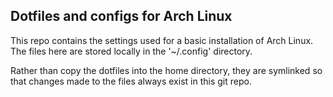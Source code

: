 
## Dotfiles and configs for Arch Linux

This repo contains the settings used for a basic installation of Arch Linux.
The files here are stored locally in the '~/.config' directory.

Rather than copy the dotfiles into the home directory, they are symlinked 
so that changes made to the files always exist in this git repo.

